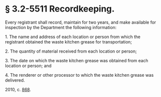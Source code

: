 # § 3.2-5511 Recordkeeping.

<p>Every registrant shall record, maintain for two years, and make available for inspection by the Department the following information:</p><p>1. The name and address of each location or person from which the registrant obtained the waste kitchen grease for transportation;</p><p>2. The quantity of material received from each location or person;</p><p>3. The date on which the waste kitchen grease was obtained from each location or person; and</p><p>4. The renderer or other processor to which the waste kitchen grease was delivered.</p><p>2010, c. <a href='http://lis.virginia.gov/cgi-bin/legp604.exe?101+ful+CHAP0868'>868</a>.</p>